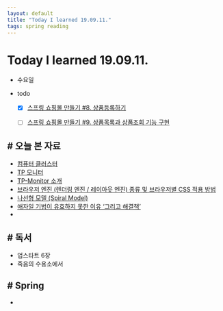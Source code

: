 ```yaml
---
layout: default
title: "Today I learned 19.09.11."
tags: spring reading
---
```


# Today I learned 19.09.11.
- 수요일

- todo

  - [x] [스프링 쇼핑몰 만들기 #8. 상품등록하기](https://kuzuro.blogspot.com/2018/10/8.html)
  - [ ] [스프링 쇼핑몰 만들기 #9. 상품목록과 상품조회 기능 구현](https://kuzuro.blogspot.com/2018/10/8_6.html)





## # 오늘 본 자료

- [컴퓨터 클러스터](https://ko.wikipedia.org/wiki/컴퓨터_클러스터)
- [TP 모니터](https://ko.wikipedia.org/wiki/TP모니터)
- [TP-Monitor 소개](https://technet.tmaxsoft.com/upload/download/online/tmax/pver-20140117-000058/getting-started/ch01.html#d4e243)
- [브라우저 엔진 (렌더링 엔진 / 레이아웃 엔진) 종류 및 브라우저별 CSS 적용 방법](https://linkhub.tistory.com/5)
- [나선형 모델 (Spiral Model)](https://gisulsa.tistory.com/231)
- [ 애자일 기법이 유효하지 못한 이유 ‘그리고 해결책’](http://www.ciokorea.com/news/17255?page=0,1)
- 
  

## # 독서

- 업스타트 6장
- 죽음의 수용소에서



## # Spring

- 
